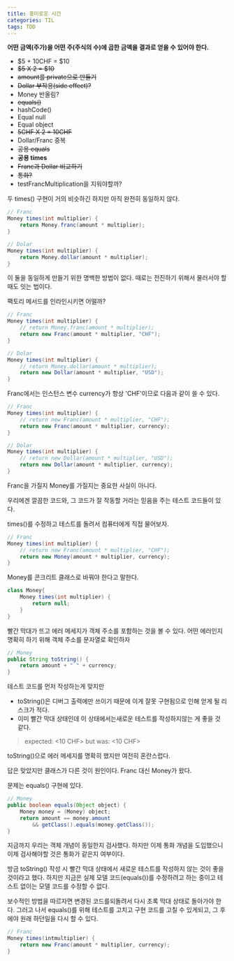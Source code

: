 ```yaml
---
title: 흥미로운 시간
categories: TIL
tags: TDD
---
```


**어떤 금액(주가)을 어떤 주(주식의 수)에 곱한 금액을 결과로 얻을 수 있어야 한다.**

* $5 + 10CHF = $10
* ~~$5 X 2 = $10~~
* ~~amount를 private으로 만들기~~
* ~~Dollar 부작용(side effect)?~~
* Money 반올림?
* ~~equals()~~
* hashCode()
* Equal null
* Equal object
* ~~5CHF X 2 = 10CHF~~
* Dollar/Franc 중복
* ~~공용 equals~~
* **공용 times**
* ~~Franc과 Dollar 비교하기~~
* ~~통화?~~
* testFrancMultiplication을 지워야할까?



두 times() 구현이 거의 비슷하긴 하지만 아직 완전히 동일하지 않다.

```java
// Franc
Money times(int multiplier) {
    return Money.franc(amount * multiplier);
}

// Dolar
Money times(int multiplier) {
    return Money.dollar(amount * multiplier);
}
```

이 둘을 동일하게 만들기 위한 명백한 방법이 없다. 때로는 전진하기 위해서 물러서야 할 때도 잇는 법이다.

팩토리 메서드를 인라인시키면 어떨까?

```java
// Franc
Money times(int multiplier) {
    // return Money.franc(amount * multiplier);
    return new Franc(amount * multiplier, "CHF");
}

// Dolar
Money times(int multiplier) {
    // return Money.dollar(amount * multiplier);
    return new Dollar(amount * multiplier, "USD");
}
```

Franc에서는 인스턴스 변수 currency가 항상 'CHF'이므로 다음과 같이 쓸 수 있다.

```java
// Franc
Money times(int multiplier) {
    // return new Franc(amount * multiplier, "CHF");
    return new Franc(amount * multiplier, currency);
}

// Dolar
Money times(int multiplier) {
    // return new Dollar(amount * multiplier, "USD");
    return new Dollar(amount * multiplier, currency);
}
```

Franc을 가질지 Money를 가질지는 중요한 사실이 아니다.

우리에겐 깔끔한 코드와, 그 코드가 잘 작동할 거라는 믿음을 주는 테스트 코드들이 있다.

times()를 수정하고 테스트를 돌려서 컴퓨터에게 직접 물어보자.

```java
// Franc
Money times(int multiplier) {
    // return new Franc(amount * multiplier, "CHF");
    return new Money(amount * multiplier, currency);
}
```

Money를 콘크리트 클래스로 바꿔야 한다고 말한다.

```java
class Money{
    Money times(int multiplier) {
        return null;
    }
}

```

빨간 막대가 뜨고 에러 메세지가 객체 주소를 포함하는 것을 볼 수 있다. 어떤 에러인지 명확히 하기 위해 객체 주소를 문자열로 확인하자

```java
// Money
public String toString() {
    return amount + " " + currency;
}
```

테스트 코드를 먼저 작성하는게 맞지만

* toString()은 디버그 출력에만 쓰이기 때문에 이게 잘못 구현됨으로 인해 얻게 될 리스크가 적다.
* 이미 빨간 막대 상태인데 이 상태에서는새로운 테스트를 작성하지않는 게 좋을 것 같다.



>expected: <10 CHF> but was: <10 CHF>

toString()으로 에러 메세지를 명확히 했지만 여전히 혼란스럽다.

답은 맞았지만 클래스가 다른 것이 원인이다. Franc 대신 Money가 왔다.

문제는 equals() 구현에 있다.

```java
// Money
public boolean equals(Object object) {
    Money money = (Money) object;
    return amount == money.amount
        && getClass().equals(money.getClass());
}
```

지금까지 우리는 객체 개념이 동일한지 검사했다. 하지만 이제 통화 개념을 도입했으니 이제 검사해야할 것은 통화가 같은지 여부이다.

방금 toString() 작성 시 빨간 막대 상태에서 새로운 테스트를 작성하지 않는 것이 좋을 것이라고 했다. 하지만 지금은 실제 모델 코드(equals())를 수정하려고 하는 중이고 테스트 없이는 모델 코드를 수정할 수 없다.

보수적인 방법을 따르자면 변경된 코드를되돌려서 다시 초록 막대 상태로 돌아가야 한다. 그러고 나서 equals()를 위해 테스트를 고치고 구현 코드를 고칠 수 있게되고, 그 후에야 원래 하던일을 다시 할 수 있다.



```java
// Franc
Money times(intmultiplier) {
    return new Franc(amount * multiplier, currency);
}
```

